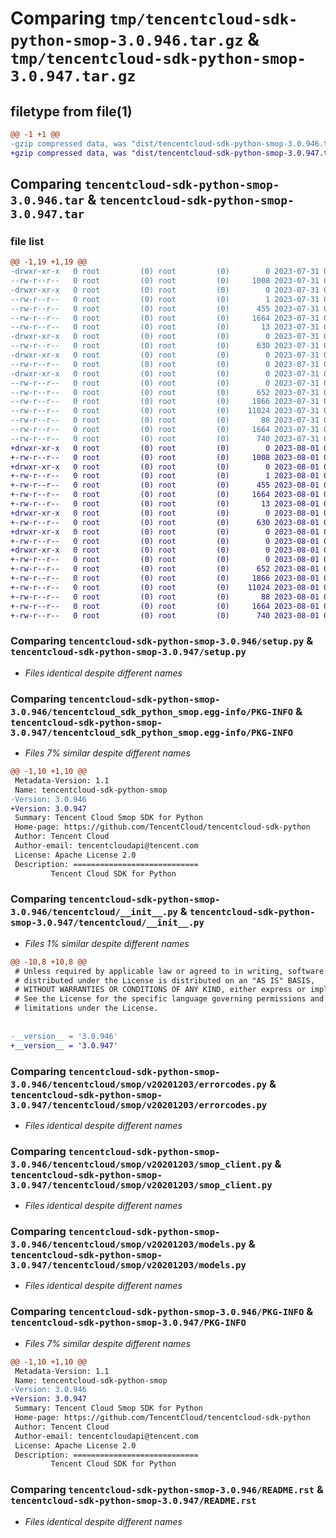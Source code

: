 # Comparing `tmp/tencentcloud-sdk-python-smop-3.0.946.tar.gz` & `tmp/tencentcloud-sdk-python-smop-3.0.947.tar.gz`

## filetype from file(1)

```diff
@@ -1 +1 @@
-gzip compressed data, was "dist/tencentcloud-sdk-python-smop-3.0.946.tar", last modified: Mon Jul 31 00:34:37 2023, max compression
+gzip compressed data, was "dist/tencentcloud-sdk-python-smop-3.0.947.tar", last modified: Tue Aug  1 00:54:49 2023, max compression
```

## Comparing `tencentcloud-sdk-python-smop-3.0.946.tar` & `tencentcloud-sdk-python-smop-3.0.947.tar`

### file list

```diff
@@ -1,19 +1,19 @@
-drwxr-xr-x   0 root         (0) root         (0)        0 2023-07-31 00:34:37.000000 tencentcloud-sdk-python-smop-3.0.946/
--rw-r--r--   0 root         (0) root         (0)     1008 2023-07-31 00:34:37.000000 tencentcloud-sdk-python-smop-3.0.946/setup.py
-drwxr-xr-x   0 root         (0) root         (0)        0 2023-07-31 00:34:37.000000 tencentcloud-sdk-python-smop-3.0.946/tencentcloud_sdk_python_smop.egg-info/
--rw-r--r--   0 root         (0) root         (0)        1 2023-07-31 00:34:37.000000 tencentcloud-sdk-python-smop-3.0.946/tencentcloud_sdk_python_smop.egg-info/dependency_links.txt
--rw-r--r--   0 root         (0) root         (0)      455 2023-07-31 00:34:37.000000 tencentcloud-sdk-python-smop-3.0.946/tencentcloud_sdk_python_smop.egg-info/SOURCES.txt
--rw-r--r--   0 root         (0) root         (0)     1664 2023-07-31 00:34:37.000000 tencentcloud-sdk-python-smop-3.0.946/tencentcloud_sdk_python_smop.egg-info/PKG-INFO
--rw-r--r--   0 root         (0) root         (0)       13 2023-07-31 00:34:37.000000 tencentcloud-sdk-python-smop-3.0.946/tencentcloud_sdk_python_smop.egg-info/top_level.txt
-drwxr-xr-x   0 root         (0) root         (0)        0 2023-07-31 00:34:37.000000 tencentcloud-sdk-python-smop-3.0.946/tencentcloud/
--rw-r--r--   0 root         (0) root         (0)      630 2023-07-31 00:34:37.000000 tencentcloud-sdk-python-smop-3.0.946/tencentcloud/__init__.py
-drwxr-xr-x   0 root         (0) root         (0)        0 2023-07-31 00:34:37.000000 tencentcloud-sdk-python-smop-3.0.946/tencentcloud/smop/
--rw-r--r--   0 root         (0) root         (0)        0 2023-07-31 00:34:37.000000 tencentcloud-sdk-python-smop-3.0.946/tencentcloud/smop/__init__.py
-drwxr-xr-x   0 root         (0) root         (0)        0 2023-07-31 00:34:37.000000 tencentcloud-sdk-python-smop-3.0.946/tencentcloud/smop/v20201203/
--rw-r--r--   0 root         (0) root         (0)        0 2023-07-31 00:34:37.000000 tencentcloud-sdk-python-smop-3.0.946/tencentcloud/smop/v20201203/__init__.py
--rw-r--r--   0 root         (0) root         (0)      652 2023-07-31 00:34:37.000000 tencentcloud-sdk-python-smop-3.0.946/tencentcloud/smop/v20201203/errorcodes.py
--rw-r--r--   0 root         (0) root         (0)     1866 2023-07-31 00:34:37.000000 tencentcloud-sdk-python-smop-3.0.946/tencentcloud/smop/v20201203/smop_client.py
--rw-r--r--   0 root         (0) root         (0)    11024 2023-07-31 00:34:37.000000 tencentcloud-sdk-python-smop-3.0.946/tencentcloud/smop/v20201203/models.py
--rw-r--r--   0 root         (0) root         (0)       88 2023-07-31 00:34:37.000000 tencentcloud-sdk-python-smop-3.0.946/setup.cfg
--rw-r--r--   0 root         (0) root         (0)     1664 2023-07-31 00:34:37.000000 tencentcloud-sdk-python-smop-3.0.946/PKG-INFO
--rw-r--r--   0 root         (0) root         (0)      740 2023-07-31 00:34:37.000000 tencentcloud-sdk-python-smop-3.0.946/README.rst
+drwxr-xr-x   0 root         (0) root         (0)        0 2023-08-01 00:54:49.000000 tencentcloud-sdk-python-smop-3.0.947/
+-rw-r--r--   0 root         (0) root         (0)     1008 2023-08-01 00:54:48.000000 tencentcloud-sdk-python-smop-3.0.947/setup.py
+drwxr-xr-x   0 root         (0) root         (0)        0 2023-08-01 00:54:49.000000 tencentcloud-sdk-python-smop-3.0.947/tencentcloud_sdk_python_smop.egg-info/
+-rw-r--r--   0 root         (0) root         (0)        1 2023-08-01 00:54:49.000000 tencentcloud-sdk-python-smop-3.0.947/tencentcloud_sdk_python_smop.egg-info/dependency_links.txt
+-rw-r--r--   0 root         (0) root         (0)      455 2023-08-01 00:54:49.000000 tencentcloud-sdk-python-smop-3.0.947/tencentcloud_sdk_python_smop.egg-info/SOURCES.txt
+-rw-r--r--   0 root         (0) root         (0)     1664 2023-08-01 00:54:49.000000 tencentcloud-sdk-python-smop-3.0.947/tencentcloud_sdk_python_smop.egg-info/PKG-INFO
+-rw-r--r--   0 root         (0) root         (0)       13 2023-08-01 00:54:49.000000 tencentcloud-sdk-python-smop-3.0.947/tencentcloud_sdk_python_smop.egg-info/top_level.txt
+drwxr-xr-x   0 root         (0) root         (0)        0 2023-08-01 00:54:49.000000 tencentcloud-sdk-python-smop-3.0.947/tencentcloud/
+-rw-r--r--   0 root         (0) root         (0)      630 2023-08-01 00:54:48.000000 tencentcloud-sdk-python-smop-3.0.947/tencentcloud/__init__.py
+drwxr-xr-x   0 root         (0) root         (0)        0 2023-08-01 00:54:49.000000 tencentcloud-sdk-python-smop-3.0.947/tencentcloud/smop/
+-rw-r--r--   0 root         (0) root         (0)        0 2023-08-01 00:54:48.000000 tencentcloud-sdk-python-smop-3.0.947/tencentcloud/smop/__init__.py
+drwxr-xr-x   0 root         (0) root         (0)        0 2023-08-01 00:54:49.000000 tencentcloud-sdk-python-smop-3.0.947/tencentcloud/smop/v20201203/
+-rw-r--r--   0 root         (0) root         (0)        0 2023-08-01 00:54:48.000000 tencentcloud-sdk-python-smop-3.0.947/tencentcloud/smop/v20201203/__init__.py
+-rw-r--r--   0 root         (0) root         (0)      652 2023-08-01 00:54:48.000000 tencentcloud-sdk-python-smop-3.0.947/tencentcloud/smop/v20201203/errorcodes.py
+-rw-r--r--   0 root         (0) root         (0)     1866 2023-08-01 00:54:48.000000 tencentcloud-sdk-python-smop-3.0.947/tencentcloud/smop/v20201203/smop_client.py
+-rw-r--r--   0 root         (0) root         (0)    11024 2023-08-01 00:54:48.000000 tencentcloud-sdk-python-smop-3.0.947/tencentcloud/smop/v20201203/models.py
+-rw-r--r--   0 root         (0) root         (0)       88 2023-08-01 00:54:49.000000 tencentcloud-sdk-python-smop-3.0.947/setup.cfg
+-rw-r--r--   0 root         (0) root         (0)     1664 2023-08-01 00:54:49.000000 tencentcloud-sdk-python-smop-3.0.947/PKG-INFO
+-rw-r--r--   0 root         (0) root         (0)      740 2023-08-01 00:54:48.000000 tencentcloud-sdk-python-smop-3.0.947/README.rst
```

### Comparing `tencentcloud-sdk-python-smop-3.0.946/setup.py` & `tencentcloud-sdk-python-smop-3.0.947/setup.py`

 * *Files identical despite different names*

### Comparing `tencentcloud-sdk-python-smop-3.0.946/tencentcloud_sdk_python_smop.egg-info/PKG-INFO` & `tencentcloud-sdk-python-smop-3.0.947/tencentcloud_sdk_python_smop.egg-info/PKG-INFO`

 * *Files 7% similar despite different names*

```diff
@@ -1,10 +1,10 @@
 Metadata-Version: 1.1
 Name: tencentcloud-sdk-python-smop
-Version: 3.0.946
+Version: 3.0.947
 Summary: Tencent Cloud Smop SDK for Python
 Home-page: https://github.com/TencentCloud/tencentcloud-sdk-python
 Author: Tencent Cloud
 Author-email: tencentcloudapi@tencent.com
 License: Apache License 2.0
 Description: ============================
         Tencent Cloud SDK for Python
```

### Comparing `tencentcloud-sdk-python-smop-3.0.946/tencentcloud/__init__.py` & `tencentcloud-sdk-python-smop-3.0.947/tencentcloud/__init__.py`

 * *Files 1% similar despite different names*

```diff
@@ -10,8 +10,8 @@
 # Unless required by applicable law or agreed to in writing, software
 # distributed under the License is distributed on an "AS IS" BASIS,
 # WITHOUT WARRANTIES OR CONDITIONS OF ANY KIND, either express or implied.
 # See the License for the specific language governing permissions and
 # limitations under the License.
 
 
-__version__ = '3.0.946'
+__version__ = '3.0.947'
```

### Comparing `tencentcloud-sdk-python-smop-3.0.946/tencentcloud/smop/v20201203/errorcodes.py` & `tencentcloud-sdk-python-smop-3.0.947/tencentcloud/smop/v20201203/errorcodes.py`

 * *Files identical despite different names*

### Comparing `tencentcloud-sdk-python-smop-3.0.946/tencentcloud/smop/v20201203/smop_client.py` & `tencentcloud-sdk-python-smop-3.0.947/tencentcloud/smop/v20201203/smop_client.py`

 * *Files identical despite different names*

### Comparing `tencentcloud-sdk-python-smop-3.0.946/tencentcloud/smop/v20201203/models.py` & `tencentcloud-sdk-python-smop-3.0.947/tencentcloud/smop/v20201203/models.py`

 * *Files identical despite different names*

### Comparing `tencentcloud-sdk-python-smop-3.0.946/PKG-INFO` & `tencentcloud-sdk-python-smop-3.0.947/PKG-INFO`

 * *Files 7% similar despite different names*

```diff
@@ -1,10 +1,10 @@
 Metadata-Version: 1.1
 Name: tencentcloud-sdk-python-smop
-Version: 3.0.946
+Version: 3.0.947
 Summary: Tencent Cloud Smop SDK for Python
 Home-page: https://github.com/TencentCloud/tencentcloud-sdk-python
 Author: Tencent Cloud
 Author-email: tencentcloudapi@tencent.com
 License: Apache License 2.0
 Description: ============================
         Tencent Cloud SDK for Python
```

### Comparing `tencentcloud-sdk-python-smop-3.0.946/README.rst` & `tencentcloud-sdk-python-smop-3.0.947/README.rst`

 * *Files identical despite different names*

